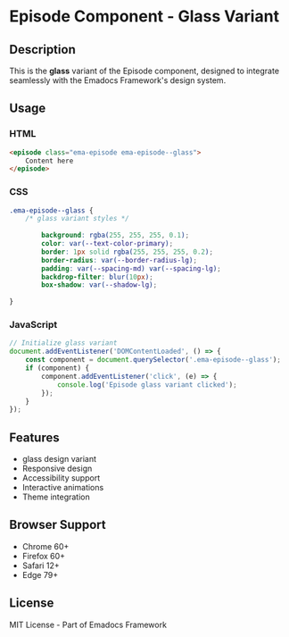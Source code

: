 # Episode Component - Glass Variant

## Description
This is the **glass** variant of the Episode component, designed to integrate seamlessly with the Emadocs Framework's design system.

## Usage

### HTML
```html
<episode class="ema-episode ema-episode--glass">
    Content here
</episode>
```

### CSS
```css
.ema-episode--glass {
    /* glass variant styles */
    
        background: rgba(255, 255, 255, 0.1);
        color: var(--text-color-primary);
        border: 1px solid rgba(255, 255, 255, 0.2);
        border-radius: var(--border-radius-lg);
        padding: var(--spacing-md) var(--spacing-lg);
        backdrop-filter: blur(10px);
        box-shadow: var(--shadow-lg);
    
}
```

### JavaScript
```javascript
// Initialize glass variant
document.addEventListener('DOMContentLoaded', () => {
    const component = document.querySelector('.ema-episode--glass');
    if (component) {
        component.addEventListener('click', (e) => {
            console.log('Episode glass variant clicked');
        });
    }
});
```

## Features
- glass design variant
- Responsive design
- Accessibility support
- Interactive animations
- Theme integration

## Browser Support
- Chrome 60+
- Firefox 60+
- Safari 12+
- Edge 79+

## License
MIT License - Part of Emadocs Framework
